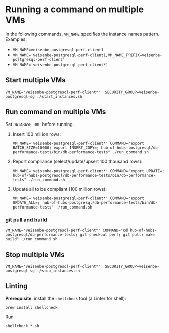 # Running a command on multiple VMs

In the following commands, `VM_NAME` specifies the instance names pattern. Examples:

* `VM_NAME=veisenbe-postgresql-perf-client1`
* `VM_NAME='veisenbe-postgresql-perf-client1,VM_NAME_PREFIX=veisenbe-postgresql-perf-clien2'`
* `VM_NAME='veisenbe-postgresql-perf-client*'`

## Start multiple VMs

```
VM_NAME='veisenbe-postgresql-perf-client*'  SECURITY_GROUP=veisenbe-postgresql-sg ./start_instances.sh
```

## Run command on multiple VMs

Set `DATABASE_URL` before running. 

1.  Insert 100 million rows:

    ```
    VM_NAME='veisenbe-postgresql-perf-client*' COMMAND="export BATCH_SIZE=10000; export INSERT_COPY=; hub-of-hubs-postgresql/db-performance-tests/bin/db-performance-tests" ./run_command.sh
    ```
    
1.  Report compliance (select/update/upsert 100 thousand rows):

    ```
    VM_NAME='veisenbe-postgresql-perf-client*' COMMAND="export UPDATE=; hub-of-hubs-postgresql/db-performance-tests/bin/db-performance-tests" ./run_command.sh
    ```

1.  Update all to be compliant (100 million rows):

    ```
    VM_NAME='veisenbe-postgresql-perf-client*' COMMAND="export UPDATE_ALL=; hub-of-hubs-postgresql/db-performance-tests/bin/db-performance-tests" ./run_command.sh
    ```
    
### git pull and build

```
VM_NAME='veisenbe-postgresql-perf-client*' COMMAND="cd hub-of-hubs-postgresql/db-performance-tests; git checkout perf; git pull; make build" ./run_command.sh
```

## Stop multiple VMs

```
VM_NAME='veisenbe-postgresql-perf-client*'  SECURITY_GROUP=veisenbe-postgresql-sg ./stop_instances.sh
```

## Linting

**Prerequisite**: install the `shellcheck` tool (a Linter for shell):

```
brew install shellcheck
```

Run
```
shellcheck *.sh
```
